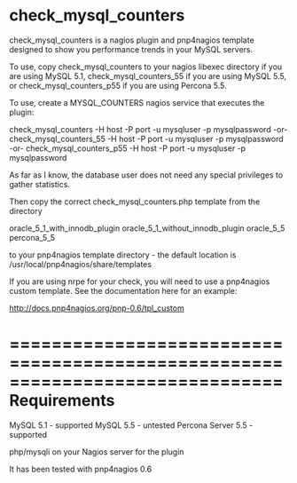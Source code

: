 check_mysql_counters
====================

check_mysql_counters is a nagios plugin and pnp4nagios template designed to
show you performance trends in your MySQL servers.

To use, copy check_mysql_counters to your nagios libexec directory if you
are using MySQL 5.1, check_mysql_counters_55 if you are using MySQL 5.5,
or check_mysql_counters_p55 if you are using Percona 5.5.

To use, create a MYSQL_COUNTERS nagios service that executes the plugin:

check_mysql_counters -H host -P port -u mysqluser -p mysqlpassword
-or-
check_mysql_counters_55 -H host -P port -u mysqluser -p mysqlpassword
-or-
check_mysql_counters_p55 -H host -P port -u mysqluser -p mysqlpassword

As far as I know, the database user does not need any special privileges
to gather statistics.

Then copy the correct check_mysql_counters.php template from the directory

oracle_5_1_with_innodb_plugin
oracle_5_1_without_innodb_plugin
oracle_5_5
percona_5_5

to your pnp4nagios template directory - the default location is
/usr/local/pnp4nagios/share/templates

If you are using nrpe for your check, you will need to use a pnp4nagios
custom template. See the documentation here for an example:

http://docs.pnp4nagios.org/pnp-0.6/tpl_custom

==============================================================================
Requirements
==============================================================================

MySQL 5.1 - supported
MySQL 5.5 - untested
Percona Server 5.5 - supported

php/mysqli on your Nagios server for the plugin

It has been tested with pnp4nagios 0.6
